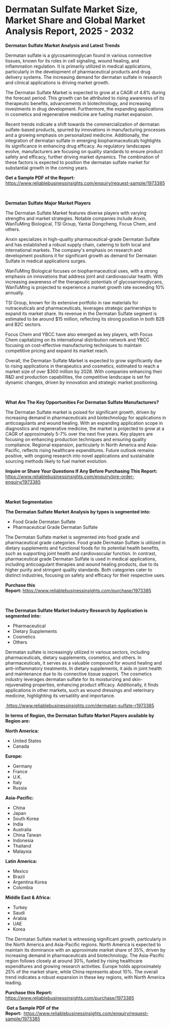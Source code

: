 <p><h1>Dermatan Sulfate Market Size, Market Share and Global Market Analysis Report, 2025 - 2032</h1></p><p><strong>Dermatan Sulfate Market Analysis and Latest Trends</strong></p>
<p><p>Dermatan sulfate is a glycosaminoglycan found in various connective tissues, known for its roles in cell signaling, wound healing, and inflammation regulation. It is primarily utilized in medical applications, particularly in the development of pharmaceutical products and drug delivery systems. The increasing demand for dermatan sulfate in research and clinical applications is driving market growth.</p><p>The Dermatan Sulfate Market is expected to grow at a CAGR of 4.8% during the forecast period. This growth can be attributed to rising awareness of its therapeutic benefits, advancements in biotechnology, and increasing investments in drug development. Furthermore, the expanding applications in cosmetics and regenerative medicine are fueling market expansion.</p><p>Recent trends indicate a shift towards the commercialization of dermatan sulfate-based products, spurred by innovations in manufacturing processes and a growing emphasis on personalized medicine. Additionally, the integration of dermatan sulfate in emerging biopharmaceuticals highlights its significance in enhancing drug efficacy. As regulatory landscapes evolve, manufacturers are focusing on quality standards to ensure product safety and efficacy, further driving market dynamics. The combination of these factors is expected to position the dermatan sulfate market for substantial growth in the coming years.</p></p>
<p><strong>Get a Sample PDF of the Report:&nbsp;</strong> <a href="https://www.reliablebusinessinsights.com/enquiry/request-sample/1973385?utm_campaign=3072&utm_medium=2&utm_source=Github&utm_content=ia&utm_term=19042025&utm_id=dermatan-sulfate">https://www.reliablebusinessinsights.com/enquiry/request-sample/1973385</a></p>
<p>&nbsp;</p>
<p><strong>Dermatan Sulfate Major Market Players</strong></p>
<p><p>The Dermatan Sulfate Market features diverse players with varying strengths and market strategies. Notable companies include Anxin, WanTuMing Biological, TSI Group, Yantai Dongcheng, Focus Chem, and others. </p><p>Anxin specializes in high-quality pharmaceutical-grade Dermatan Sulfate and has established a robust supply chain, catering to both local and international markets. The company's emphasis on research and development positions it for significant growth as demand for Dermatan Sulfate in medical applications surges. </p><p>WanTuMing Biological focuses on biopharmaceutical uses, with a strong emphasis on innovations that address joint and cardiovascular health. With increasing awareness of the therapeutic potentials of glycosaminoglycans, WanTuMing is projected to experience a market growth rate exceeding 10% annually.</p><p>TSI Group, known for its extensive portfolio in raw materials for nutraceuticals and pharmaceuticals, leverages strategic partnerships to expand its market share. Its revenue in the Dermatan Sulfate segment is estimated to be around $15 million, reflecting its strong position in both B2B and B2C sectors.</p><p>Focus Chem and YBCC have also emerged as key players, with Focus Chem capitalizing on its international distribution network and YBCC focusing on cost-effective manufacturing techniques to maintain competitive pricing and expand its market reach.</p><p>Overall, the Dermatan Sulfate Market is expected to grow significantly due to rising applications in therapeutics and cosmetics, estimated to reach a market size of over $300 million by 2028. With companies enhancing their R&D and production capabilities, the competitive landscape is set for dynamic changes, driven by innovation and strategic market positioning.</p></p>
<p>&nbsp;</p>
<p><strong>What Are The Key Opportunities For Dermatan Sulfate Manufacturers?</strong></p>
<p><p>The Dermatan Sulfate market is poised for significant growth, driven by increasing demand in pharmaceuticals and biotechnology for applications in anticoagulants and wound healing. With an expanding application scope in diagnostics and regenerative medicine, the market is projected to grow at a CAGR of approximately 5-7% over the next five years. Key players are focusing on enhancing production techniques and ensuring quality compliance. Regional expansion, particularly in North America and Asia-Pacific, reflects rising healthcare expenditures. Future outlook remains positive, with ongoing research into novel applications and sustainable sourcing methods likely to fuel market evolution.</p></p>
<p><strong>Inquire or Share Your Questions If Any Before Purchasing This Report:</strong> <a href="https://www.reliablebusinessinsights.com/enquiry/pre-order-enquiry/1973385?utm_campaign=3072&utm_medium=2&utm_source=Github&utm_content=ia&utm_term=19042025&utm_id=dermatan-sulfate">https://www.reliablebusinessinsights.com/enquiry/pre-order-enquiry/1973385</a></p>
<p>&nbsp;</p>
<p><strong>Market Segmentation</strong></p>
<p><strong>The Dermatan Sulfate Market Analysis by types is segmented into:</strong></p>
<p><ul><li>Food Grade Dermatan Sulfate</li><li>Pharmaceutical Grade Dermatan Sulfate</li></ul></p>
<p><p>The Dermatan Sulfate market is segmented into food grade and pharmaceutical grade categories. Food grade Dermatan Sulfate is utilized in dietary supplements and functional foods for its potential health benefits, such as supporting joint health and cardiovascular function. In contrast, pharmaceutical grade Dermatan Sulfate is used in medical applications, including anticoagulant therapies and wound healing products, due to its higher purity and stringent quality standards. Both categories cater to distinct industries, focusing on safety and efficacy for their respective uses.</p></p>
<p><strong>Purchase this Report:&nbsp;</strong><a href="https://www.reliablebusinessinsights.com/purchase/1973385?utm_campaign=3072&utm_medium=2&utm_source=Github&utm_content=ia&utm_term=19042025&utm_id=dermatan-sulfate">https://www.reliablebusinessinsights.com/purchase/1973385</a></p>
<p>&nbsp;</p>
<p><strong>The Dermatan Sulfate Market Industry Research by Application is segmented into:</strong></p>
<p><ul><li>Pharmaceutical</li><li>Dietary Supplements</li><li>Cosmetics</li><li>Others</li></ul></p>
<p><p>Dermatan sulfate is increasingly utilized in various sectors, including pharmaceuticals, dietary supplements, cosmetics, and others. In pharmaceuticals, it serves as a valuable compound for wound healing and anti-inflammatory treatments. In dietary supplements, it aids in joint health and maintenance due to its connective tissue support. The cosmetics industry leverages dermatan sulfate for its moisturizing and skin-rejuvenating properties, enhancing product efficacy. Additionally, it finds applications in other markets, such as wound dressings and veterinary medicine, highlighting its versatility and importance.</p></p>
<p><a href="https://www.reliablebusinessinsights.com/dermatan-sulfate-r1973385?utm_campaign=3072&utm_medium=2&utm_source=Github&utm_content=ia&utm_term=19042025&utm_id=dermatan-sulfate">&nbsp;https://www.reliablebusinessinsights.com/dermatan-sulfate-r1973385</a></p>
<p><strong>In terms of Region, the Dermatan Sulfate Market Players available by Region are:</strong></p>
<p>
    <p> <strong> North America: </strong>
        <ul>
            <li>United States</li>
            <li>Canada</li>
        </ul>
        </p> 
    <p> <strong> Europe: </strong>
        <ul>
            <li>Germany</li>
            <li>France</li>
            <li>U.K.</li>
            <li>Italy</li>
            <li>Russia</li>
        </ul>
        </p> 
    <p> <strong> Asia-Pacific: </strong>
        <ul>
            <li>China</li>
            <li>Japan</li>
            <li>South Korea</li>
            <li>India</li>
            <li>Australia</li>
            <li>China Taiwan</li>
            <li>Indonesia</li>
            <li>Thailand</li>
            <li>Malaysia</li>
        </ul>
        </p> 
    <p> <strong> Latin America: </strong>
        <ul>
            <li>Mexico</li>
            <li>Brazil</li>
            <li>Argentina Korea</li>
            <li>Colombia</li>
        </ul>
        </p> 
    <p> <strong> Middle East & Africa: </strong>
        <ul>
            <li>Turkey</li>
            <li>Saudi</li>
            <li>Arabia</li>
            <li>UAE</li>
            <li>Korea</li>
        </ul>
    </p>
    </p>
<p><p>The Dermatan Sulfate market is witnessing significant growth, particularly in the North America and Asia-Pacific regions. North America is expected to maintain its dominance with an approximate market share of 35%, driven by increasing demand in pharmaceuticals and biotechnology. The Asia-Pacific region follows closely at around 30%, fueled by rising healthcare expenditures and growing research activities. Europe holds approximately 25% of the market share, while China represents about 10%. The overall trend indicates a robust expansion in these key regions, with North America leading.</p></p>
<p><strong>Purchase this Report: </strong><a href="https://www.reliablebusinessinsights.com/purchase/1973385?utm_campaign=3072&utm_medium=2&utm_source=Github&utm_content=ia&utm_term=19042025&utm_id=dermatan-sulfate">https://www.reliablebusinessinsights.com/purchase/1973385</a></p>
<p>&nbsp;<strong>Get a Sample PDF of the Report:&nbsp;&nbsp;</strong><a href="https://www.reliablebusinessinsights.com/enquiry/request-sample/1973385?utm_campaign=3072&utm_medium=2&utm_source=Github&utm_content=ia&utm_term=19042025&utm_id=dermatan-sulfate">https://www.reliablebusinessinsights.com/enquiry/request-sample/1973385</a></p>
<p><strong></strong></p>
<p><p></p><p></p><p></p></p>